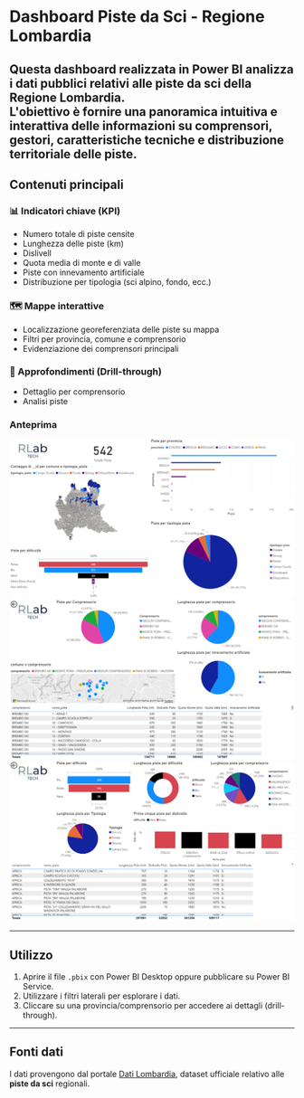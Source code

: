 # Dashboard Piste da Sci - Regione Lombardia

Questa dashboard realizzata in **Power BI** analizza i dati pubblici relativi alle piste da sci della Regione Lombardia.  
L'obiettivo è fornire una panoramica intuitiva e interattiva delle informazioni su comprensori, gestori, caratteristiche tecniche e distribuzione territoriale delle piste.
---

## Contenuti principali

### 📊 Indicatori chiave (KPI)
- Numero totale di piste censite
- Lunghezza delle piste (km)
- Dislivell
- Quota media di monte e di valle
- Piste con innevamento artificiale
- Distribuzione per tipologia (sci alpino, fondo, ecc.)

### 🗺️ Mappe interattive
- Localizzazione georeferenziata delle piste su mappa
- Filtri per provincia, comune e comprensorio
- Evidenziazione dei comprensori principali

### 🔎 Approfondimenti (Drill-through)
- Dettaglio per comprensorio
- Analisi piste

### Anteprima
![Pagina Globale](screenshot/pagina_globale.png)
![Pagina Dettaglio Comprensori](screenshot/pagina_dettaglio_comprensori.png)
![Pagina Dettaglio Piste](screenshot/pagina_dettaglio_piste.png)

---

## Utilizzo
1. Aprire il file `.pbix` con Power BI Desktop oppure pubblicare su Power BI Service.
2. Utilizzare i filtri laterali per esplorare i dati.
3. Cliccare su una provincia/comprensorio per accedere ai dettagli (drill-through).

---

## Fonti dati
I dati provengono dal portale [Dati Lombardia](https://www.dati.lombardia.it/Sport/Piste-da-sci/8c8w-y5ce/about_data), dataset ufficiale relativo alle **piste da sci** regionali.
